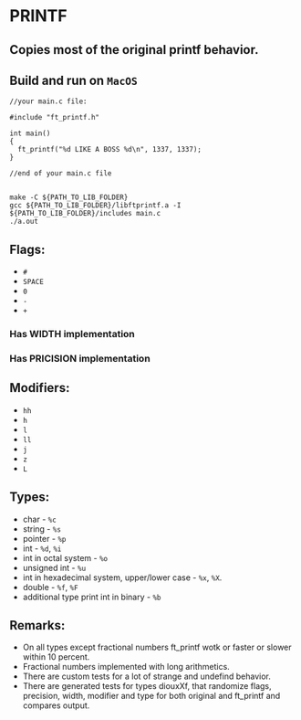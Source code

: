 # PRINTF
###
Copies most of the original printf behavior.
---------
Build and run on `MacOS`
---------
```
//your main.c file:

#include "ft_printf.h"

int main()
{
  ft_printf("%d LIKE A BOSS %d\n", 1337, 1337);
}

//end of your main.c file


make -C ${PATH_TO_LIB_FOLDER}
gcc ${PATH_TO_LIB_FOLDER}/libftprintf.a -I ${PATH_TO_LIB_FOLDER}/includes main.c
./a.out
```
Flags:
---------
- `#`
- `SPACE`
- `0`
- `-`
- `+`
###
### Has WIDTH implementation
###
### Has PRICISION implementation
###
Modifiers:
--------
- `hh`
- `h`	
- `l`	
- `ll`	
- `j`	
- `z`	
- `L`
###
Types:
--------
- char - `%c`
- string - `%s`
- pointer - `%p`
- int - `%d`, `%i`
- int in octal system - `%o`
- unsigned int - `%u`
- int in hexadecimal system, upper/lower case -  `%x`, `%X`.
- double - `%f`, `%F`
- additional type print int in binary - `%b`
###
Remarks:
---------
- On all types except fractional numbers ft_printf wotk or faster or slower within 10 percent.
- Fractional numbers implemented with long arithmetics.
- There are custom tests for a lot of strange and undefind behavior.
- There are generated tests for types diouxXf, that randomize flags, precision, width, modifier and type for both original and ft_printf and compares output.
